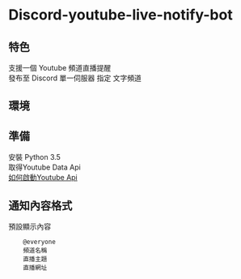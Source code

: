 # Discord-youtube-live-notify-bot


## 特色
支援一個 Youtube 頻道直播提醒 <br>
發布至 Discord 單一伺服器 指定 文字頻道<br>


## 環境



## 準備
安裝 Python 3.5 <br>
取得Youtube Data Api<br>
[如何啟動Youtube Api](https://developers.google.com/youtube/v3/getting-started)
## 通知內容格式

預設顯示內容
        
        @everyone
        頻道名稱
        直播主題
        直播網址

